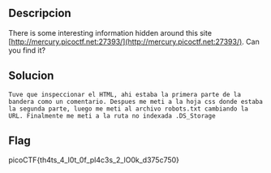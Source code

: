 
## Descripcion

There is some interesting information hidden around this site [http://mercury.picoctf.net:27393/](http://mercury.picoctf.net:27393/). Can you find it?
## Solucion
```
Tuve que inspeccionar el HTML, ahi estaba la primera parte de la bandera como un comentario. Despues me meti a la hoja css donde estaba la segunda parte, luego me meti al archivo robots.txt cambiando la URL. Finalmente me meti a la ruta no indexada .DS_Storage
```

## Flag
picoCTF{th4ts_4_l0t_0f_pl4c3s_2_lO0k_d375c750}